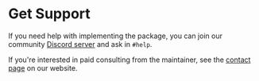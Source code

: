 # Get Support

If you need help with implementing the package, you can join our community [Discord server](https://archte.ch/discord) and ask in `#help`.

If you're interested in paid consulting from the maintainer, see the [contact page](https://tenancyforlaravel.com/contact/) on our website.
